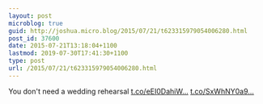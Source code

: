 ```yaml
---
layout: post
microblog: true
guid: http://joshua.micro.blog/2015/07/21/t623315979054006280.html
post_id: 37600
date: 2015-07-21T13:18:04+1100
lastmod: 2019-07-30T17:41:30+1100
type: post
url: /2015/07/21/t623315979054006280.html
---
```

You don't need a wedding rehearsal [t.co/eEI0DahiW...](http://t.co/eEI0DahiWK) [t.co/SxWhNY0a9...](http://t.co/SxWhNY0a93)
